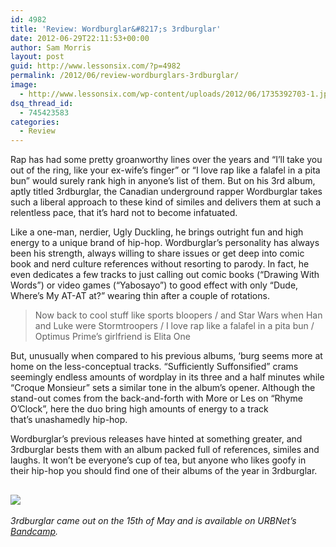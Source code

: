 ```yaml
---
id: 4982
title: 'Review: Wordburglar&#8217;s 3rdburglar'
date: 2012-06-29T22:11:53+00:00
author: Sam Morris
layout: post
guid: http://www.lessonsix.com/?p=4982
permalink: /2012/06/review-wordburglars-3rdburglar/
image:
  - http://www.lessonsix.com/wp-content/uploads/2012/06/1735392703-1.jpg
dsq_thread_id:
  - 745423583
categories:
  - Review
---
```

Rap has had some pretty groanworthy lines over the years and &#8220;I&#8217;ll take you out of the ring, like your ex-wife&#8217;s finger&#8221; or &#8220;I love rap like a falafel in a pita bun&#8221; would surely rank high in anyone&#8217;s list of them. But on his 3rd album, aptly titled 3rdburglar, the Canadian underground rapper Wordburglar takes such a liberal approach to these kind of similes and delivers them at such a relentless pace, that it&#8217;s hard not to become infatuated.

<!--more-->

Like a one-man, nerdier, Ugly Duckling, he brings outright fun and high energy to a unique brand of hip-hop. Wordburglar&#8217;s personality has always been his strength, always willing to share issues or get deep into comic book and nerd culture references without resorting to parody. In fact, he even dedicates a few tracks to just calling out comic books (&#8220;Drawing With Words&#8221;) or video games (&#8220;Yabosayo&#8221;) to good effect with only &#8220;Dude, Where&#8217;s My AT-AT at?&#8221; wearing thin after a couple of rotations.

> Now back to cool stuff like sports bloopers / and Star Wars when Han and Luke were Stormtroopers / I love rap like a falafel in a pita bun / Optimus Prime&#8217;s girlfriend is Elita One

But, unusually when compared to his previous albums, &#8216;burg seems more at home on the less-conceptual tracks. &#8220;Sufficiently Suffonsified&#8221; crams seemingly endless amounts of wordplay in its three and a half minutes while &#8220;Croque Monsieur&#8221; sets a similar tone in the album&#8217;s opener. Although the stand-out comes from the back-and-forth with More or Les on &#8220;Rhyme O&#8217;Clock&#8221;, here the duo bring high amounts of energy to a track that&#8217;s unashamedly hip-hop.

Wordburglar&#8217;s previous releases have hinted at something greater, and 3rdburglar bests them with an album packed full of references, similes and laughs. It won&#8217;t be everyone&#8217;s cup of tea, but anyone who likes goofy in their hip-hop you should find one of their albums of the year in 3rdburglar.

## ![](http://www.lessonsix.com/wp-content/themes/lessonsix/images/review_four.png)

_3rdburglar came out on the 15th of May and is available on URBNet&#8217;s [Bandcamp](http://urbnet.bandcamp.com/album/3rdburglar)._

&nbsp;